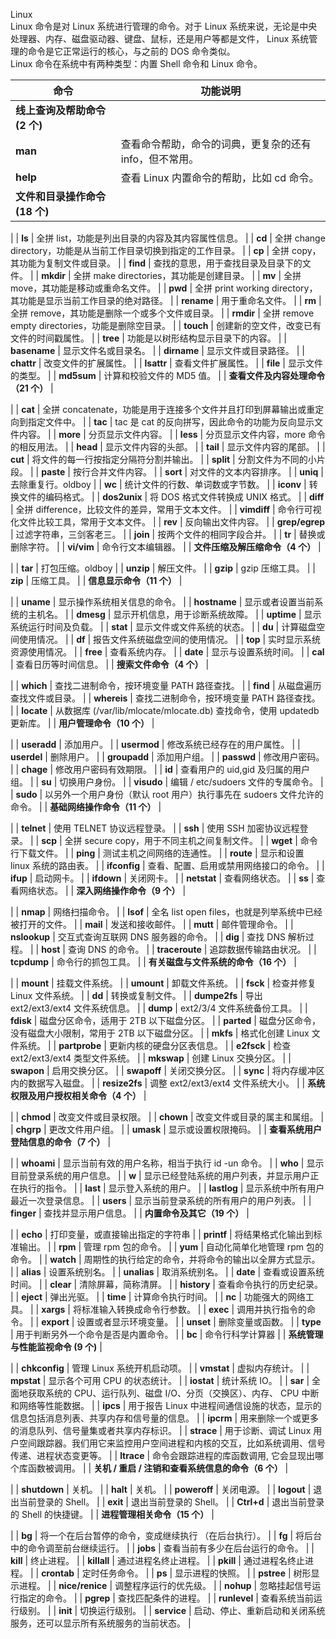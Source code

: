 Linux<br />Linux 命令是对 Linux 系统进行管理的命令。对于 Linux 系统来说，无论是中央处理器、内存、磁盘驱动器、键盘、鼠标，还是用户等都是文件， Linux 系统管理的命令是它正常运行的核心，与之前的 DOS 命令类似。<br />Linux 命令在系统中有两种类型：内置 Shell 命令和 Linux 命令。

| 命令 | 功能说明 |
| --- | --- |
| **线上查询及帮助命令 (2 个)** | <br /> |
| **man** | 查看命令帮助，命令的词典，更复杂的还有 info，但不常用。 |
| **help** | 查看 Linux 内置命令的帮助，比如 cd 命令。 |
| **文件和目录操作命令 (18 个)** | 

 |
| **ls** | 全拼 list，功能是列出目录的内容及其内容属性信息。 |
| **cd** | 全拼 change directory，功能是从当前工作目录切换到指定的工作目录。 |
| **cp** | 全拼 copy，其功能为复制文件或目录。 |
| **find** | 查找的意思，用于查找目录及目录下的文件。 |
| **mkdir** | 全拼 make directories，其功能是创建目录。 |
| **mv** | 全拼 move，其功能是移动或重命名文件。 |
| **pwd** | 全拼 print working directory，其功能是显示当前工作目录的绝对路径。 |
| **rename** | 用于重命名文件。 |
| **rm** | 全拼 remove，其功能是删除一个或多个文件或目录。 |
| **rmdir** | 全拼 remove empty directories，功能是删除空目录。 |
| **touch** | 创建新的空文件，改变已有文件的时间戳属性。 |
| **tree** | 功能是以树形结构显示目录下的内容。 |
| **basename** | 显示文件名或目录名。 |
| **dirname** | 显示文件或目录路径。 |
| **chattr** | 改变文件的扩展属性。 |
| **lsattr** | 查看文件扩展属性。 |
| **file** | 显示文件的类型。 |
| **md5sum** | 计算和校验文件的 MD5 值。 |
| **查看文件及内容处理命令（21 个）** | 

 |
| **cat** | 全拼 concatenate，功能是用于连接多个文件并且打印到屏幕输出或重定向到指定文件中。 |
| **tac** | tac 是 cat 的反向拼写，因此命令的功能为反向显示文件内容。 |
| **more** | 分页显示文件内容。 |
| **less** | 分页显示文件内容，more 命令的相反用法。 |
| **head** | 显示文件内容的头部。 |
| **tail** | 显示文件内容的尾部。 |
| **cut** | 将文件的每一行按指定分隔符分割并输出。 |
| **split** | 分割文件为不同的小片段。 |
| **paste** | 按行合并文件内容。 |
| **sort** | 对文件的文本内容排序。 |
| **uniq** | 去除重复行。oldboy |
| **wc** | 统计文件的行数、单词数或字节数。 |
| **iconv** | 转换文件的编码格式。 |
| **dos2unix** | 将 DOS 格式文件转换成 UNIX 格式。 |
| **diff** | 全拼 difference，比较文件的差异，常用于文本文件。 |
| **vimdiff** | 命令行可视化文件比较工具，常用于文本文件。 |
| **rev** | 反向输出文件内容。 |
| **grep/egrep** | 过滤字符串，三剑客老三。 |
| **join** | 按两个文件的相同字段合并。 |
| **tr** | 替换或删除字符。 |
| **vi/vim** | 命令行文本编辑器。 |
| **文件压缩及解压缩命令（4 个）** | 

 |
| **tar** | 打包压缩。oldboy |
| **unzip** | 解压文件。 |
| **gzip** | gzip 压缩工具。 |
| **zip** | 压缩工具。 |
| **信息显示命令（11 个）** | 

 |
| **uname** | 显示操作系统相关信息的命令。 |
| **hostname** | 显示或者设置当前系统的主机名。 |
| **dmesg** | 显示开机信息，用于诊断系统故障。 |
| **uptime** | 显示系统运行时间及负载。 |
| **stat** | 显示文件或文件系统的状态。 |
| **du** | 计算磁盘空间使用情况。 |
| **df** | 报告文件系统磁盘空间的使用情况。 |
| **top** | 实时显示系统资源使用情况。 |
| **free** | 查看系统内存。 |
| **date** | 显示与设置系统时间。 |
| **cal** | 查看日历等时间信息。 |
| **搜索文件命令（4 个）** | 

 |
| **which** | 查找二进制命令，按环境变量 PATH 路径查找。 |
| **find** | 从磁盘遍历查找文件或目录。 |
| **whereis** | 查找二进制命令，按环境变量 PATH 路径查找。 |
| **locate** | 从数据库 (/var/lib/mlocate/mlocate.db) 查找命令，使用 updatedb 更新库。 |
| **用户管理命令（10 个）** | 

 |
| **useradd** | 添加用户。 |
| **usermod** | 修改系统已经存在的用户属性。 |
| **userdel** | 删除用户。 |
| **groupadd** | 添加用户组。 |
| **passwd** | 修改用户密码。 |
| **chage** | 修改用户密码有效期限。 |
| **id** | 查看用户的 uid,gid 及归属的用户组。 |
| **su** | 切换用户身份。 |
| **visudo** | 编辑 / etc/sudoers 文件的专属命令。 |
| **sudo** | 以另外一个用户身份（默认 root 用户）执行事先在 sudoers 文件允许的命令。 |
| **基础网络操作命令（11 个）** | 

 |
| **telnet** | 使用 TELNET 协议远程登录。 |
| **ssh** | 使用 SSH 加密协议远程登录。 |
| **scp** | 全拼 secure copy，用于不同主机之间复制文件。 |
| **wget** | 命令行下载文件。 |
| **ping** | 测试主机之间网络的连通性。 |
| **route** | 显示和设置 linux 系统的路由表。 |
| **ifconfig** | 查看、配置、启用或禁用网络接口的命令。 |
| **ifup** | 启动网卡。 |
| **ifdown** | 关闭网卡。 |
| **netstat** | 查看网络状态。 |
| **ss** | 查看网络状态。 |
| **深入网络操作命令（9 个）** | 

 |
| **nmap** | 网络扫描命令。 |
| **lsof** | 全名 list open files，也就是列举系统中已经被打开的文件。 |
| **mail** | 发送和接收邮件。 |
| **mutt** | 邮件管理命令。 |
| **nslookup** | 交互式查询互联网 DNS 服务器的命令。 |
| **dig** | 查找 DNS 解析过程。 |
| **host** | 查询 DNS 的命令。 |
| **traceroute** | 追踪数据传输路由状况。 |
| **tcpdump** | 命令行的抓包工具。 |
| **有关磁盘与文件系统的命令（16 个）** | 

 |
| **mount** | 挂载文件系统。 |
| **umount** | 卸载文件系统。 |
| **fsck** | 检查并修复 Linux 文件系统。 |
| **dd** | 转换或复制文件。 |
| **dumpe2fs** | 导出 ext2/ext3/ext4 文件系统信息。 |
| **dump** | ext2/3/4 文件系统备份工具。 |
| **fdisk** | 磁盘分区命令，适用于 2TB 以下磁盘分区。 |
| **parted** | 磁盘分区命令，没有磁盘大小限制，常用于 2TB 以下磁盘分区。 |
| **mkfs** | 格式化创建 Linux 文件系统。 |
| **partprobe** | 更新内核的硬盘分区表信息。 |
| **e2fsck** | 检查 ext2/ext3/ext4 类型文件系统。 |
| **mkswap** | 创建 Linux 交换分区。 |
| **swapon** | 启用交换分区。 |
| **swapoff** | 关闭交换分区。 |
| **sync** | 将内存缓冲区内的数据写入磁盘。 |
| **resize2fs** | 调整 ext2/ext3/ext4 文件系统大小。 |
| **系统权限及用户授权相关命令（4 个）** | 

 |
| **chmod** | 改变文件或目录权限。 |
| **chown** | 改变文件或目录的属主和属组。 |
| **chgrp** | 更改文件用户组。 |
| **umask** | 显示或设置权限掩码。 |
| **查看系统用户登陆信息的命令（7 个）** | 

 |
| **whoami** | 显示当前有效的用户名称，相当于执行 id -un 命令。 |
| **who** | 显示目前登录系统的用户信息。 |
| **w** | 显示已经登陆系统的用户列表，并显示用户正在执行的指令。 |
| **last** | 显示登入系统的用户。 |
| **lastlog** | 显示系统中所有用户最近一次登录信息。 |
| **users** | 显示当前登录系统的所有用户的用户列表。 |
| **finger** | 查找并显示用户信息。 |
| **内置命令及其它（19 个）** | 

 |
| **echo** | 打印变量，或直接输出指定的字符串 |
| **printf** | 将结果格式化输出到标准输出。 |
| **rpm** | 管理 rpm 包的命令。 |
| **yum** | 自动化简单化地管理 rpm 包的命令。 |
| **watch** | 周期性的执行给定的命令，并将命令的输出以全屏方式显示。 |
| **alias** | 设置系统别名。 |
| **unalias** | 取消系统别名。 |
| **date** | 查看或设置系统时间。 |
| **clear** | 清除屏幕，简称清屏。 |
| **history** | 查看命令执行的历史纪录。 |
| **eject** | 弹出光驱。 |
| **time** | 计算命令执行时间。 |
| **nc** | 功能强大的网络工具。 |
| **xargs** | 将标准输入转换成命令行参数。 |
| **exec** | 调用并执行指令的命令。 |
| **export** | 设置或者显示环境变量。 |
| **unset** | 删除变量或函数。 |
| **type** | 用于判断另外一个命令是否是内置命令。 |
| **bc** | 命令行科学计算器 |
| **系统管理与性能监视命令 (9 个)** | 

 |
| **chkconfig** | 管理 Linux 系统开机启动项。 |
| **vmstat** | 虚拟内存统计。 |
| **mpstat** | 显示各个可用 CPU 的状态统计。 |
| **iostat** | 统计系统 IO。 |
| **sar** | 全面地获取系统的 CPU、运行队列、磁盘 I/O、分页（交换区）、内存、 CPU 中断和网络等性能数据。 |
| **ipcs** | 用于报告 Linux 中进程间通信设施的状态，显示的信息包括消息列表、共享内存和信号量的信息。 |
| **ipcrm** | 用来删除一个或更多的消息队列、信号量集或者共享内存标识。 |
| **strace** | 用于诊断、调试 Linux 用户空间跟踪器。我们用它来监控用户空间进程和内核的交互，比如系统调用、信号传递、进程状态变更等。 |
| **ltrace** | 命令会跟踪进程的库函数调用, 它会显现出哪个库函数被调用。 |
| **关机 / 重启 / 注销和查看系统信息的命令（6 个）** | 

 |
| **shutdown** | 关机。 |
| **halt** | 关机。 |
| **poweroff** | 关闭电源。 |
| **logout** | 退出当前登录的 Shell。 |
| **exit** | 退出当前登录的 Shell。 |
| **Ctrl+d** | 退出当前登录的 Shell 的快捷键。 |
| **进程管理相关命令（15 个）** | 

 |
| **bg** | 将一个在后台暂停的命令，变成继续执行 （在后台执行）。 |
| **fg** | 将后台中的命令调至前台继续运行。 |
| **jobs** | 查看当前有多少在后台运行的命令。 |
| **kill** | 终止进程。 |
| **killall** | 通过进程名终止进程。 |
| **pkill** | 通过进程名终止进程。 |
| **crontab** | 定时任务命令。 |
| **ps** | 显示进程的快照。 |
| **pstree** | 树形显示进程。 |
| **nice/renice** | 调整程序运行的优先级。 |
| **nohup** | 忽略挂起信号运行指定的命令。 |
| **pgrep** | 查找匹配条件的进程。 |
| **runlevel** | 查看系统当前运行级别。 |
| **init** | 切换运行级别。 |
| **service** | 启动、停止、重新启动和关闭系统服务，还可以显示所有系统服务的当前状态。 |

